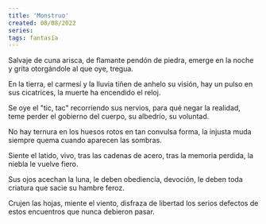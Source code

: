 ```yaml
---
title: 'Monstruo'
created: 08/08/2022
series:
tags: fantasía
---
```


Salvaje de cuna arisca,
de flamante pendón de piedra,
emerge en la noche y grita
otorgándole al que oye, tregua.

En la tierra, el carmesí y la lluvia
tiñen de anhelo su visión,
hay un pulso en sus cicatrices,
la muerte ha encendido el reloj.

Se oye el "tic, tac" recorriendo sus nervios,
para qué negar la realidad,
teme perder el gobierno del cuerpo,
su albedrío, su voluntad.

No hay ternura en los huesos
rotos en tan convulsa forma,
la injusta muda siempre quema
cuando aparecen las sombras.

Siente el latido, vivo,
tras las cadenas de acero,
tras la memoria perdida,
la niebla le vuelve fiero.

Sus ojos acechan la luna,
le deben obediencia, devoción,
le deben toda criatura
que sacie su hambre feroz.

Crujen las hojas, miente el viento,
disfraza de libertad
los serios defectos de estos encuentros
que nunca debieron pasar.
